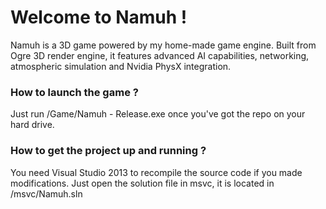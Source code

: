 # Welcome to Namuh ! #
Namuh is a 3D game powered by my home-made game engine.
Built from Ogre 3D render engine, it features advanced AI capabilities, networking, atmospheric simulation and Nvidia PhysX integration.

### How to launch the game ? ###
Just run /Game/Namuh - Release.exe once you've got the repo on your hard drive.

### How to get the project up and running ? ###
You need Visual Studio 2013 to recompile the source code if you made modifications.
Just open the solution file in msvc, it is located in /msvc/Namuh.sln
